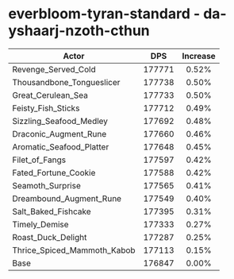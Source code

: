 # everbloom-tyran-standard - da-yshaarj-nzoth-cthun
| Actor | DPS | Increase |
|---|:---:|:---:|
|Revenge_Served_Cold|177771|0.52%|
|Thousandbone_Tongueslicer|177738|0.50%|
|Great_Cerulean_Sea|177733|0.50%|
|Feisty_Fish_Sticks|177712|0.49%|
|Sizzling_Seafood_Medley|177692|0.48%|
|Draconic_Augment_Rune|177660|0.46%|
|Aromatic_Seafood_Platter|177648|0.45%|
|Filet_of_Fangs|177597|0.42%|
|Fated_Fortune_Cookie|177588|0.42%|
|Seamoth_Surprise|177565|0.41%|
|Dreambound_Augment_Rune|177549|0.40%|
|Salt_Baked_Fishcake|177395|0.31%|
|Timely_Demise|177333|0.27%|
|Roast_Duck_Delight|177287|0.25%|
|Thrice_Spiced_Mammoth_Kabob|177113|0.15%|
|Base|176847|0.00%|
